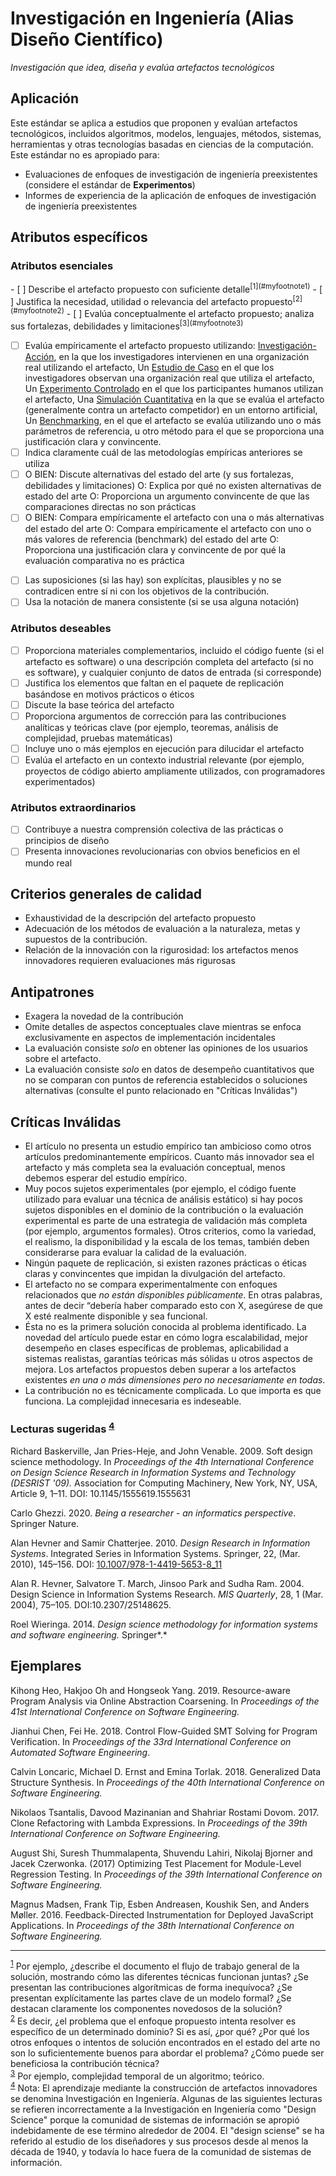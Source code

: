 # Investigación en Ingeniería (Alias Diseño Científico)
<standard name="Engineering Methods">

*Investigación que idea, diseña y evalúa artefactos tecnológicos*

## Aplicación

Este estándar se aplica a estudios que proponen y evalúan artefactos tecnológicos, incluidos algoritmos, modelos, lenguajes, métodos, sistemas, herramientas y otras tecnologías basadas en ciencias de la computación. Este estándar no es apropiado para:

-   Evaluaciones de enfoques de investigación de ingeniería preexistentes (considere el estándar de **Experimentos**)
-   Informes de experiencia de la aplicación de enfoques de investigación de ingeniería preexistentes

## Atributos específicos

### Atributos esenciales
<checklist name="Essential">

<intro>
- [ ]   Describe el artefacto propuesto con suficiente detalle<sup>[1](#myfootnote1)</sup>
- [ ]   Justifica la necesidad, utilidad o relevancia del artefacto propuesto<sup>[2](#myfootnote2)</sup>
- [ ]   Evalúa conceptualmente el artefacto propuesto; analiza sus fortalezas, debilidades y limitaciones<sup>[3](#myfootnote3)</sup>

<method>

- [ ]   Evalúa empíricamente el artefacto propuesto utilizando:
  [Investigación-Acción](https://github.com/acmsigsoft/EmpiricalStandards/blob/master/docs/ActionResearch.md), en la que los investigadores intervienen en una organización real utilizando el artefacto,
  Un [Estudio de Caso](https://github.com/acmsigsoft/EmpiricalStandards/blob/master/docs/CaseStudy.md) en el que los investigadores observan una organización real que utiliza el artefacto,
  Un [Experimento Controlado](https://github.com/acmsigsoft/EmpiricalStandards/blob/master/docs/Experiments.md) en el que los participantes humanos utilizan el artefacto,
  Una [Simulación Cuantitativa](https://github.com/acmsigsoft/EmpiricalStandards/blob/master/docs/QuantitativeSimulation.md) en la que se evalúa el artefacto (generalmente contra un artefacto competidor) en un entorno artificial,
  Un [Benchmarking](https://github.com/acmsigsoft/EmpiricalStandards/blob/master/docs/Benchmarking.md), en el que el artefacto se evalúa utilizando uno o más parámetros de referencia, u otro método para el que se proporciona una justificación clara y convincente.
- [ ]   Indica claramente cuál de las metodologías empíricas anteriores se utiliza
- [ ]   O BIEN: Discute alternativas del estado del arte (y sus fortalezas, debilidades y limitaciones)
    O: Explica por qué no existen alternativas de estado del arte
    O: Proporciona un argumento convincente de que las comparaciones directas no son prácticas
- [ ]   O BIEN: Compara empíricamente el artefacto con una o más alternativas del estado del arte
    O: Compara empíricamente el artefacto con uno o más valores de referencia (benchmark) del estado del arte
    O: Proporciona una justificación clara y convincente de por qué la evaluación comparativa no es práctica

<results>


<discussion>


<other>

- [ ]   Las suposiciones (si las hay) son explícitas, plausibles y no se contradicen entre sí ni con los objetivos de la contribución.
- [ ]   Usa la notación de manera consistente (si se usa alguna notación)

</checklist>

### Atributos deseables
<checklist name="Desirable">

- [ ]   Proporciona materiales complementarios, incluido el código fuente (si el artefacto es software) o una descripción completa del artefacto (si no es software), y cualquier conjunto de datos de entrada (si corresponde)
- [ ]   Justifica los elementos que faltan en el paquete de replicación basándose en motivos prácticos o éticos
- [ ]   Discute la base teórica del artefacto
- [ ]   Proporciona argumentos de corrección para las contribuciones analíticas y teóricas clave (por ejemplo, teoremas, análisis de complejidad, pruebas matemáticas)
- [ ]   Incluye uno o más ejemplos en ejecución para dilucidar el artefacto
- [ ]   Evalúa el artefacto en un contexto industrial relevante (por ejemplo, proyectos de código abierto ampliamente utilizados, con programadores experimentados)

</checklist>
    
### Atributos extraordinarios
<checklist name="Extraordinary">

- [ ]   Contribuye a nuestra comprensión colectiva de las prácticas o principios de diseño
- [ ]   Presenta innovaciones revolucionarias con obvios beneficios en el mundo real
</checklist>
    
## Criterios generales de calidad

-   Exhaustividad de la descripción del artefacto propuesto
-   Adecuación de los métodos de evaluación a la naturaleza, metas y supuestos de la contribución.
-   Relación de la innovación con la rigurosidad: los artefactos menos innovadores requieren evaluaciones más rigurosas

## Antipatrones

-   Exagera la novedad de la contribución
-   Omite detalles de aspectos conceptuales clave mientras se enfoca exclusivamente en aspectos de implementación incidentales
-   La evaluación consiste *solo* en obtener las opiniones de los usuarios sobre el artefacto.
-   La evaluación consiste *solo* en datos de desempeño cuantitativos que no se comparan con puntos de referencia establecidos o soluciones alternativas (consulte el punto relacionado en "Críticas Inválidas")

## Críticas Inválidas

-   El artículo no presenta un estudio empírico tan ambicioso como otros artículos predominantemente empíricos. Cuanto más innovador sea el artefacto y más completa sea la evaluación conceptual, menos debemos esperar del estudio empírico.
-   Muy pocos sujetos experimentales (por ejemplo, el código fuente utilizado para evaluar una técnica de análisis estático) si hay pocos sujetos disponibles en el dominio de la contribución o la evaluación experimental es parte de una estrategia de validación más completa (por ejemplo, argumentos formales). Otros criterios, como la variedad, el realismo, la disponibilidad y la escala de los temas, también deben considerarse para evaluar la calidad de la evaluación.
-   Ningún paquete de replicación, si existen razones prácticas o éticas claras y convincentes que impidan la divulgación del artefacto.
-   El artefacto no se compara experimentalmente con enfoques relacionados que *no están disponibles públicamente*. En otras palabras, antes de decir “debería haber comparado esto con X, asegúrese de que X esté realmente disponible y sea funcional.
-   Ésta no es la primera solución conocida al problema identificado. La novedad del artículo puede estar en cómo logra escalabilidad, mejor desempeño en clases específicas de problemas, aplicabilidad a sistemas realistas, garantías teóricas más sólidas u otros aspectos de mejora. Los artefactos propuestos deben superar a los artefactos existentes *en una o más dimensiones pero no necesariamente en todas*.
-   La contribución no es técnicamente complicada. Lo que importa es que funciona. La complejidad innecesaria es indeseable.

### Lecturas sugeridas <sup>[4](#myfootnote4)</sup>

Richard Baskerville, Jan Pries-Heje, and John Venable. 2009. Soft design
science methodology. In *Proceedings of the 4th International Conference
on Design Science Research in Information Systems and Technology
(DESRIST '09).* Association for Computing Machinery, New York, NY, USA,
Article 9, 1–11. DOI: 10.1145/1555619.1555631

Carlo Ghezzi. 2020. *Being a researcher - an informatics perspective*.
Springer Nature.

Alan Hevner and Samir Chatterjee. 2010. *Design Research in Information
Systems*. Integrated Series in Information Systems. Springer, 22, (Mar.
2010), 145–156. DOI:
[10.1007/978-1-4419-5653-8_11](https://doi.org/10.1007/978-1-4419-5653-8_11)

Alan R. Hevner, Salvatore T. March, Jinsoo Park and Sudha Ram. 2004.
Design Science in Information Systems Research. *MIS Quarterly*, 28, 1
(Mar. 2004), 75–105. DOI:10.2307/25148625.

Roel Wieringa. 2014. *Design science methodology for information systems
and software engineering.* Springer*.*

## Ejemplares

Kihong Heo, Hakjoo Oh and Hongseok Yang. 2019. Resource-aware Program
Analysis via Online Abstraction Coarsening. In *Proceedings of the 41st
International Conference on Software Engineering.*

Jianhui Chen, Fei He. 2018. Control Flow-Guided SMT Solving for Program
Verification. In *Proceedings of the 33rd International Conference on
Automated Software Engineering*.

Calvin Loncaric, Michael D. Ernst and Emina Torlak. 2018. Generalized
Data Structure Synthesis. In *Proceedings of the 40th International
Conference on Software Engineering.*

Nikolaos Tsantalis, Davood Mazinanian and Shahriar Rostami Dovom. 2017.
Clone Refactoring with Lambda Expressions. In *Proceedings of the 39th
International Conference on Software Engineering.*

August Shi, Suresh Thummalapenta, Shuvendu Lahiri, Nikolaj Bjorner and
Jacek Czerwonka. (2017) Optimizing Test Placement for Module-Level
Regression Testing. In *Proceedings of the 39th International Conference
on Software Engineering.*

Magnus Madsen, Frank Tip, Esben Andreasen, Koushik Sen, and Anders
Møller. 2016. Feedback-Directed Instrumentation for Deployed JavaScript
Applications. In *Proceedings of the 38th International Conference on
Software Engineering.*

---
<footnote><sup>[1](#myfootnote1)</sup> Por ejemplo, ¿describe el documento el flujo de trabajo general de la solución, mostrando cómo las diferentes técnicas funcionan juntas? ¿Se presentan las contribuciones algorítmicas de forma inequívoca? ¿Se presentan explícitamente las partes clave de un modelo formal? ¿Se destacan claramente los componentes novedosos de la solución?</footnote><br>
<footnote><sup>[2](#myfootnote2)</sup> Es decir, ¿el problema que el enfoque propuesto intenta resolver es específico de un determinado dominio? Si es así, ¿por qué? ¿Por qué los otros enfoques o intentos de solución encontrados en el estado del arte no son lo suficientemente buenos para abordar el problema? ¿Cómo puede ser beneficiosa la contribución técnica?</footnote><br>
<footnote><sup>[3](#myfootnote3)</sup> Por ejemplo, complejidad temporal de un algoritmo; teórico.</footnote><br>
<footnote><sup>[4](#myfootnote4)</sup>  Nota: El aprendizaje mediante la construcción de artefactos innovadores se denomina Investigación en Ingeniería. Algunas de las siguientes lecturas se refieren incorrectamente a la Investigación en Ingeniería como "Design Science" porque la comunidad de sistemas de información se apropió indebidamente de ese término alrededor de 2004. El "design sciense" se ha referido al estudio de los diseñadores y sus procesos desde al menos la década de 1940, y todavía lo hace fuera de la comunidad de sistemas de información.</footnote><br>
</standard>